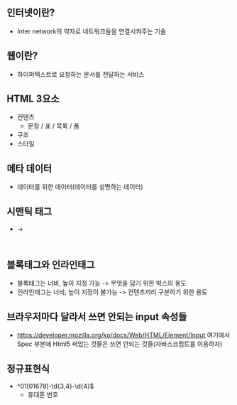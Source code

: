 ## 인터넷이란?
- Inter network의 약자로 네트워크들을 연결시켜주는 기술

## 웹이란?
- 하이퍼텍스트로 요청하는 문서를 전달하는 서비스

## HTML 3요소
- 컨텐츠
  - 문장 / 표 / 목록 / 폼
- 구조
- 스타일

## 메타 데이터
- 데이터를 위한 데이터(데이터를 설명하는 데이터)

## 시맨틱 태그
- <div id="header"></div> -> <header></header>

## 블록태그와 인라인태그
  - 블록태그는 너비, 높이 지정 가능 -> 무엇을 담기 위한 박스의 용도
  - 인라인태그는 너비, 높이 지정이 불가능 -> 컨텐츠끼리 구분하기 위한 용도
  
## 브라우저마다 달라서 쓰면 안되는 input 속성들
- https://developer.mozilla.org/ko/docs/Web/HTML/Element/Input 여기에서 Spec 부분에 Html5 써있는 것들은 쓰면 안되는 것들(자바스크립트를 이용하자)

## 정규표현식
- ^01[01678]-\d{3,4}-\d{4}$ 
  - 휴대폰 번호 
